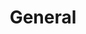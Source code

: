 ---
title: General
weight: 1
description: General project-wide information that applies to all GoKi projects.
---